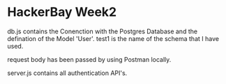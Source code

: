 # HackerBay Week2

db.js contains the Conenction with the Postgres Database and the defination of the Model 'User'.
test1 is the name of the schema that I have used.

request body has been passed by using Postman locally.

server.js contains all authentication API's.
